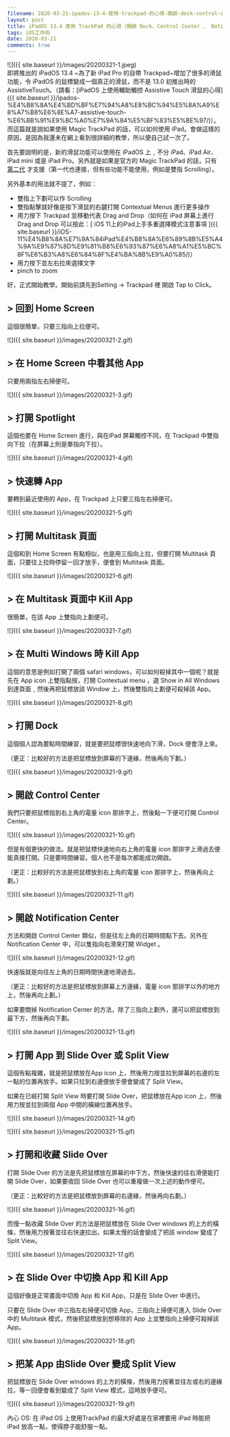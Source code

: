 ```yaml
---
filename: 2020-03-21-ipados-13-4-使用-trackpad-的心得-開啟-dock-control-center---notification-center---slide-over---split-view-等-.md
layout: post
title: iPadOS 13.4 使用 TrackPad 的心得（開啟 Dock、Control Center 、 Notification Center 、 Slide Over 、 Split View 等）
tags: iOS工作術
date: 2020-03-21
comments: true
---
```


![]({{ site.baseurl }}/images/20200321-1.jpeg)  
即將推出的 iPadOS 13.4 ~為了新 iPad Pro 的自帶 Trackpad~增加了很多的滑鼠功能，令 iPadOS 的鼠標變成一個真正的滑鼠，而不是 13.0 初推出時的 AssistiveTouch。（請看：[iPadOS 上使用輔助觸控 Assistive Touch 滑鼠的心得]({{ site.baseurl }}/ipados-%E4%B8%8A%E4%BD%BF%E7%94%A8%E8%BC%94%E5%8A%A9%E8%A7%B8%E6%8E%A7-assistive-touch-%E6%BB%91%E9%BC%A0%E7%9A%84%E5%BF%83%E5%BE%97/)）。而這篇就是說如果使用
Magic TrackPad 的話，可以如何使用 iPad。會做這樣的原因，是因為我還未在網上看到很詳細的教學，所以便自己試一次了。

首先要說明的是，新的滑鼠功能可以使用在 iPadOS 上﹐不分 iPad、iPad Air、iPad mini 或是 iPad Pro。另外就是如果是官方的 Magic TrackPad 的話，只有 [第二代](https://www.apple.com/hk/shop/product/MJ2R2ZA/A/magic-trackpad-2-silver) 才支援（第一代也連接，但有些功能不能使用，例如是雙指 Scrolling）。

另外基本的用法就不提了，例如：

* 雙指上下劃可以作 Scrolling
* 雙指點擊就好像是按下滑鼠的右鍵打開 Contextual Menus 進行更多操作
* 用力按下 Trackpad 並移動代表 Drag and Drop（如何在 iPad 屏幕上進行 Drag and Drop 可以按此：[ iOS 11上的iPad上手多重選擇模式注意事項 ]({{ site.baseurl }}/iOS-11%E4%B8%8A%E7%9A%84iPad%E4%B8%8A%E6%89%8B%E5%A4%9A%E9%87%8D%E9%81%B8%E6%93%87%E6%A8%A1%E5%BC%8F%E6%B3%A8%E6%84%8F%E4%BA%8B%E9%A0%85/)）
* 用力按下並左右拉來選擇文字
* pinch to zoom

好，正式開始教學。開始前請先到Setting -\> Trackpad 裡 開啟 Tap to Click。

## > 回到 Home Screen

這個很簡單，只要三指向上拉便可。

![]({{ site.baseurl }}/images/20200321-2.gif)

## > 在 Home Screen 中看其他 App

只要用兩指左右掃便可。

![]({{ site.baseurl }}/images/20200321-3.gif)

## > 打開 Spotlight

這個也要在 Home Screen 進行，與在iPad 屏幕觸控不同，在 Trackpad 中雙指向下拉（在屏幕上則是單指向下拉）。

![]({{ site.baseurl }}/images/20200321-4.gif)

## > 快速轉 App

要轉到最近使用的 App，在 Trackpad 上只要三指左右掃便可。

![]({{ site.baseurl }}/images/20200321-5.gif)

## > 打開 Multitask 頁面

這個和到 Home Screen 有點相似，也是用三指向上拉，但要打開 Multitask 頁面，只要往上拉時停留一回才放手，便會到 Multitask 頁面。

![]({{ site.baseurl }}/images/20200321-6.gif)

## > 在 Multitask 頁面中 Kill App

很簡單，在該 App 上雙指向上劃便可。

![]({{ site.baseurl }}/images/20200321-7.gif)

## > 在 Multi Windows 時 Kill App

這個的意思是例如打開了兩個 safari windows，可以如何殺掉其中一個呢？就是先在 App icon 上雙指點按，打開 Contextual menu ，選 Show in All Windows 到達頁面﹐然後再把鼠標放該 Window 上，然後雙指向上劃便可殺掉該 App。

![]({{ site.baseurl }}/images/20200321-8.gif)

## > 打開 Dock

這個個人認為要點時間練習，就是要把鼠標很快速地向下滑，Dock 便會浮上來。


（更正：比較好的方法是把鼠標放到屏幕的下邊緣，然後再向下劃。）


![]({{ site.baseurl }}/images/20200321-9.gif)

## > 開啟 Control Center

我們只要把鼠標指到右上角的電量 icon 那排字上，然後點一下便可打開 Control Center。

![]({{ site.baseurl }}/images/20200321-10.gif)

但是有個更快的做法。就是把鼠標快速地向右上角的電量 icon 那排字上滑過去便能真接打開。只是要時間練習。個人也不是每次都能成功開啟。

（更正：比較好的方法是把鼠標放到右上角的電量 icon 那排字上，然後再向上劃。）

![]({{ site.baseurl }}/images/20200321-11.gif)

## > 開啟 Notification Center

方法和開啟 Control Center 類似，但是往左上角的日期時間點下去。另外在Notification Center 中，可以隻指向右滑來打開 Widget 。

![]({{ site.baseurl }}/images/20200321-12.gif)

快速版就是向往左上角的日期時間快速地滑過去。

（更正：比較好的方法是把鼠標放到屏幕上方邊緣，電量 icon 那排字以外的地方上，然後再向上劃。）


如果要關掉 Notification Center 的方法，除了三指向上劃外，還可以把鼠標放到最下方，然後再向下劃。

![]({{ site.baseurl }}/images/20200321-13.gif)


## > 打開 App 到 Slide Over 或 Split View

這個有點複雜，就是把鼠標放在App icon 上，然後用力按並拉到屏幕的右邊的左一點的位置再放手。如果只拉到右邊便放手便會變成了 Split View。

如果在已經打開 Split View 時要打開 Slide Over，把鼠標放在App icon 上，然後用力按並拉到兩個 App 中間的橫線位置再放手。

![]({{ site.baseurl }}/images/20200321-14.gif)

![]({{ site.baseurl }}/images/20200321-15.gif)

## > 打開和收藏 Slide Over

打開 Slide Over 的方法是先把鼠標放在屏幕的中下方，然後快速的往右滑便能打開 Slide Over，如果要收回 Slide Over 也可以重複做一次上述的動作便可。

（更正：比較好的方法是把鼠標放到屏幕的右邊緣，然後再向右劃。）

![]({{ site.baseurl }}/images/20200321-16.gif)

而慢一點收藏 Slide Over 的方法是把鼠標放在 Slide Over windows 的上方的橫條，然後用力按著並往右快速拉出。如果太慢的話會變成了把該 window 變成了 Split View。

![]({{ site.baseurl }}/images/20200321-17.gif)

## > 在 Slide Over 中切換 App 和 Kill App

這個好像是正常畫面中切換 App 和 Kill App，只是在 Slide Over 中進行。

只要在 Slide Over 中三指左右掃便可切換 App，三指向上掃便可進入 Slide Over 中的 Multitask 模式，然後把鼠標放到想移除的 App 上並雙指向上掃便可殺掉該 App。

![]({{ site.baseurl }}/images/20200321-18.gif)

## > 把某 App 由Slide Over 變成 Split View

把鼠標放在 Slide Over windows 的上方的橫條，然後用力按著並往左或右的邊緣拉，等一回便會看到變成了 Split View 模式，這時放手便可。

![]({{ site.baseurl }}/images/20200321-19.gif)

內心 OS: 在 iPad OS 上使用TrackPad 的最大好處是在家裡要用 iPad 時能把 iPad 放高一點，使得脖子能舒服一點。 
